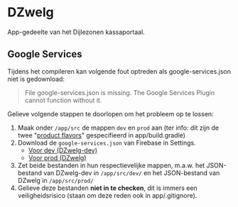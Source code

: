 # DZwelg
App-gedeelte van het Dijlezonen kassaportaal.

## Google Services
Tijdens het compileren kan volgende fout optreden als google-services.json niet is gedownload: 
> File google-services.json is missing. The Google Services Plugin cannot function without it.

Gelieve volgende stappen te doorlopen om het probleem op te lossen:
1. Maak onder `/app/src` de mappen `dev` en `prod` aan (ter info: dit zijn de twee "[product flavors](https://developer.android.com/studio/build/build-variants.html#product-flavors)" gespecifieerd in app/build.gradle)
2. Download de `google-services.json` van Firebase in Settings.
    - [Voor dev (DZwelg-dev)](https://console.firebase.google.com/project/dzwelg-dev/settings/general/android:be.dijlezonen.dzwelg.dev)
    - [Voor prod (DZwelg)](https://console.firebase.google.com/project/dzwelg-b1f15/settings/general/android:be.dijlezonen.dzwelg)
3. Zet beide bestanden in hun respectievelijke mappen, m.a.w. het JSON-bestand van DZwelg-dev in `/app/src/dev/` en het JSON-bestand van DZwelg in `/app/src/prod/`
4. Gelieve deze bestanden **niet in te checken**, dit is immers een veiligheidsrisico (staan om deze reden ook in app/.gitignore).

